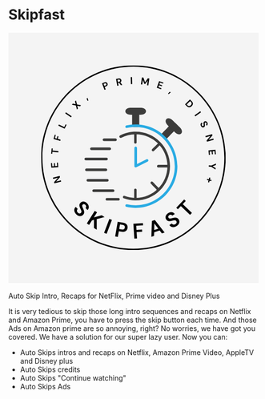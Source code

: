 # Skipfast

![Skipfast Logo](marketing/SkipfastLogo.png?raw=true "Title")

Auto Skip Intro, Recaps for NetFlix, Prime video and Disney Plus

It is very tedious to skip those long intro sequences and recaps on Netflix and Amazon Prime, you have to press the skip button each time.
And those Ads on Amazon prime are so annoying, right? No worries, we have got you covered.
We have a solution for our super lazy user. Now you can:
- Auto Skips intros and recaps on Netflix, Amazon Prime Video, AppleTV and Disney plus
- Auto Skips credits 
- Auto Skips "Continue watching"
- Auto Skips Ads 
